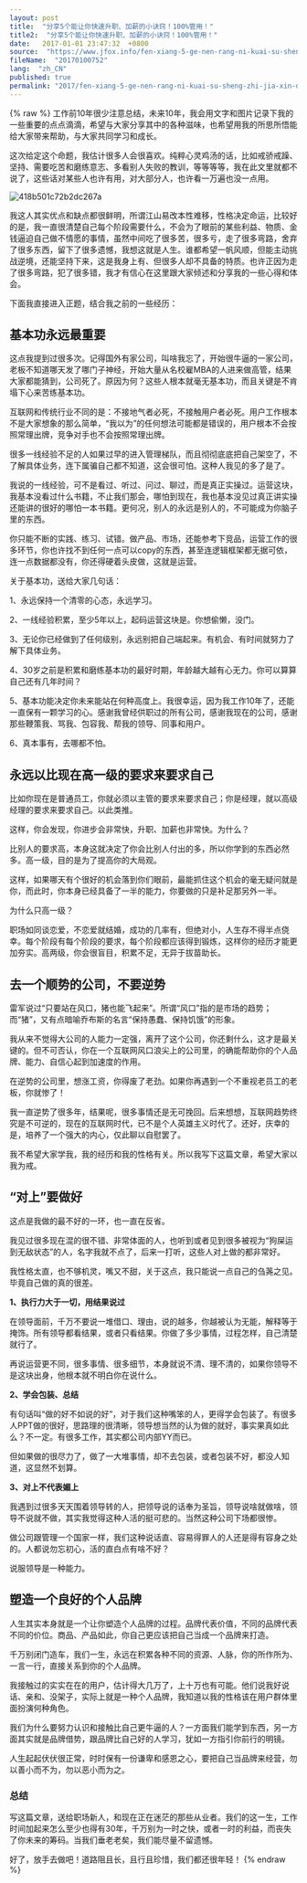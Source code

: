 ```yaml
---
layout: post
title:  "分享5个能让你快速升职、加薪的小诀窍！100%管用！"
title2:  "分享5个能让你快速升职、加薪的小诀窍！100%管用！"
date:   2017-01-01 23:47:32  +0800
source:  "https://www.jfox.info/fen-xiang-5-ge-nen-rang-ni-kuai-su-sheng-zhi-jia-xin-de-xiao-jue-qiao-100-guan-yong.html"
fileName:  "20170100752"
lang:  "zh_CN"
published: true
permalink: "2017/fen-xiang-5-ge-nen-rang-ni-kuai-su-sheng-zhi-jia-xin-de-xiao-jue-qiao-100-guan-yong.html"
---
```

{% raw %}
工作前10年很少注意总结，未来10年，我会用文字和图片记录下我的一些重要的点点滴滴，希望与大家分享其中的各种滋味，也希望用我的所思所悟能给大家带来帮助，与大家共同学习和成长。

这次给定这个命题，我估计很多人会很喜欢。纯粹心灵鸡汤的话，比如戒骄戒躁、坚持、需要吃苦和磨练意志、多看别人失败的教训，等等等等，我在此文里就都不说了，这些话对某些人也许有用，对大部分人，也许看一万遍也没一点用。

![418b501c72b2dc267a](8a2f343.jpg)

我这人其实优点和缺点都很鲜明，所谓江山易改本性难移，性格决定命运，比较好的是，我一直很清楚自己每个阶段需要什么，不会为了眼前的某些利益、物质、金钱逼迫自己做不情愿的事情，虽然中间吃了很多苦，很多亏，走了很多弯路，舍弃了很多东西，留下了很多遗憾，我想这就是人生。谁都希望一帆风顺，但能主动挑战逆境，还能坚持下来，这是我身上有、但很多人却不具备的特质。也许正因为走了很多弯路，犯了很多错，我才有信心在这里跟大家倾述和分享我的一些心得和体会。

下面我直接进入正题，结合我之前的一些经历：

## **基本功永远最重要**

这点我提到过很多次。记得国外有家公司，叫啥我忘了，开始很牛逼的一家公司，老板不知道哪天发了哪门子神经，开始大量从名校雇MBA的人进来做高管，结果大家都能猜到，公司死了。原因为何？这些人根本就毫无基本功，而且关键是不肯塌下心来苦练基本功。

互联网和传统行业不同的是：不接地气者必死，不接触用户者必死。用户工作根本不是大家想象的那么简单，“我以为”的任何想法可能都是错误的，用户根本不会按照常理出牌，竞争对手也不会按照常理出牌。

很多一线经验不足的人如果过早的进入管理梯队，而且彻彻底底把自己架空了，不了解具体业务，连下属骗自己都不知道，这会很可怕。这种人我见的多了是了。

我说的一线经验，可不是看过、听过、问过、聊过，而是真正实操过。运营这块，我基本没看过什么书籍，不止我们那会，哪怕到现在，我也基本没见过真正讲实操还能讲的很好的哪怕一本书籍。更何况，别人的永远是别人的，不可能成为你脑子里的东西。

你只能不断的实践、练习、试错。做产品、市场，还能参考下竞品，运营工作的很多环节，你也许找不到任何一点可以copy的东西，甚至连逻辑框架都无据可依，连一点数据都没有，你还得硬着头皮做，这就是运营。

关于基本功，送给大家几句话：

1、永远保持一个清零的心态，永远学习。

2、一线经验积累，至少5年以上，起码运营这块是。你想偷懒，没门。

3、无论你已经做到了任何级别，永远别把自己端起来。有机会、有时间就努力了解下具体业务。

4、30岁之前是积累和磨练基本功的最好时期，年龄越大越有心无力。你可以算算自己还有几年时间？

5、基本功能决定你未来能站在何种高度上。我很幸运，因为我工作10年了，还能一直保有一颗学习的心。感谢我曾经供职过的所有公司，感谢我现在的公司，感谢那些鞭策我、骂我、包容我、帮我的领导、同事和用户。

6、真本事有，去哪都不怕。

## **永远以比现在高一级的要求来要求自己**

比如你现在是普通员工，你就必须以主管的要求来要求自己；你是经理，就以高级经理的要求来要求自己。以此类推。

这样，你会发现，你进步会非常快，升职、加薪也非常快。为什么？

比别人的要求高，本身这就决定了你会比别人付出的多，所以你学到的东西必然多。高一级，目的是为了提高你的大局观。

这样，如果哪天有个很好的机会落到你们眼前，最能抓住这个机会的毫无疑问就是你，而此时，你本身已经具备了一半的能力，你要做的只是补足那另外一半。

为什么只高一级？

职场如同谈恋爱，不恋爱就结婚，成功的几率有，但绝对小，人生存不得半点侥幸。每个阶段有每个阶段的要求，每个阶段都应该得到锻炼，这样你的经历才能更加夯实。高两级，你会很盲目，积累不足，无异于拔苗助长。

## **去一个顺势的公司，不要逆势**

雷军说过“只要站在风口，猪也能飞起来”。所谓“风口”指的是市场的趋势；而“猪”，又有点暗喻乔布斯的名言“保持愚蠢、保持饥饿”的形象。

我从来不觉得大公司的人能力一定强，离开了这个公司，你还剩什么，这才是最关键的。但不可否认，你在一个互联网风口浪尖上的公司里，的确能帮助你的个人品牌、能力、自信心起到加速度的作用。

在逆势的公司里，想涨工资，你得废了老劲。如果你再遇到一个不重视老员工的老板，你就惨了！

我一直逆势了很多年，结果呢，很多事情还是无可挽回。后来想想，互联网趋势终究是不可逆的，现在的互联网时代，已不是个人英雄主义时代了。还好，庆幸的是，培养了一个强大的内心，仅此聊以自慰罢了。

我不希望大家学我，我的经历和我的性格有关。所以我写下这篇文章，希望大家以我为戒。

## **“对上”要做好**

这点是我做的最不好的一环，也一直在反省。

我见过很多现在混的很不错、非常体面的人，也听到或者见到很多被视为“狗屎运到无敌状态”的人，名字我就不点了，后来一打听，这些人对上做的都非常好。

我性格太直，也不够机灵，嘴又不甜，关于这点，我只能说一点自己的刍荛之见。毕竟自己做的真的很差。

**1、执行力大于一切，用结果说过**

在领导面前，千万不要说一堆借口、理由，说的越多，你越被认为无能，解释等于掩饰。所有领导都看结果，或者只看结果。你做了多少事情，过程怎样，自己清楚就行了。

再说运营更不同，很多事情、很多细节，本身就说不清、理不清的，如果你领导不是这块出身，他根本就不明白你在说什么。

**2、学会包装、总结**

有句话叫“做的好不如说的好”，对于我们这种嘴笨的人，更得学会包装了。有很多人PPT做的很好，思路理的很清晰，领导想当然的认为做的就好，事实果真如此么？不一定。有很多工作，其实都公司内部YY而已。

但如果做的很尽力了，做了一大堆事情，却不去包装，或者包装不好，都没人知道，这显然不划算。

**3、对上不代表媚上**

我遇到过很多天天围着领导转的人，把领导说的话奉为圣旨，领导说啥就做啥，领导不说就不做，其实我觉得这种人活的挺可悲的。当然这种公司下场都很惨。

做公司跟管理一个国家一样，我们这种说话直、容易得罪人的人还是得有容身之处的。人都说勿忘初心，活的直白点有啥不好？

说服领导是一种能力。

## **塑造一个良好的个人品牌**

人生其实本身就是一个让你塑造个人品牌的过程。品牌代表价值，不同的品牌代表不同的价位。商品、产品如此，你自己更应该把自己当成一个品牌来打造。

千万别闭门造车，我们一生，永远在积累各种不同的资源、人脉，你的所作所为、一言一行，直接关系到你的个人品牌。

我接触过的实实在在的用户，估计得大几万了，上十万也有可能。他们说我好说话、亲和、没架子，实际上就是一种个人品牌，我知道以我的性格该在用户群体里面扮演何种角色。

我们为什么要努力认识和接触比自己更牛逼的人？一方面我们能学到东西，另一方面其实就是品牌借势，跟品牌比自己好的人学习，犹如一方指引你前行的明镜。

人生起起伏伏很正常，时时保有一份谦卑和感恩之心，要把自己当品牌来经营，勿以善小而不为，勿以恶小而为之。

### **总结**

写这篇文章，送给职场新人，和现在正在迷茫的那些从业者。我们的这一生，工作时间加起来怎么至少也得有30年，千万别为一时之快，或者一时的利益，而丧失了你未来的筹码。当我们垂老老矣，我们能尽量不留遗憾。

好了，放手去做吧！道路阻且长，且行且珍惜，我们都还很年轻！
{% endraw %}